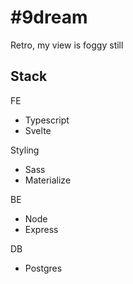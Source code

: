 # #9dream
Retro, my view is foggy still

## Stack
FE
* Typescript
* Svelte
  
Styling
* Sass
* Materialize

BE
* Node
* Express

DB
* Postgres
